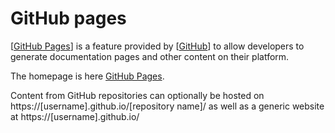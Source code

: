 # GitHub pages

[[GitHub Pages]] is a feature provided by [[GitHub]] to allow developers to generate documentation pages and other content on their platform.

The homepage is here [GitHub Pages](https://pages.github.com/).

Content from GitHub repositories can optionally be hosted on https://[username].github.io/[repository name]/ as well as a generic website at https://[username].github.io/

[//begin]: # "Autogenerated link references for markdown compatibility"
[GitHub Pages]: <GitHub pages.md> "GitHub pages"
[GitHub]: GitHub.md "GitHub"
[//end]: # "Autogenerated link references"